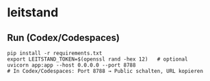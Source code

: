 # leitstand

## Run (Codex/Codespaces)
```
pip install -r requirements.txt
export LEITSTAND_TOKEN=$(openssl rand -hex 12)   # optional
uvicorn app:app --host 0.0.0.0 --port 8788
# In Codex/Codespaces: Port 8788 → Public schalten, URL kopieren
```
